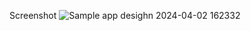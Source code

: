 Screenshot
![Sample app desighn 2024-04-02 162332](https://github.com/ST10440057/IMAD-Budget/assets/161335502/cc75b151-d718-4fc5-bfe6-15bc6df0e4b2)
